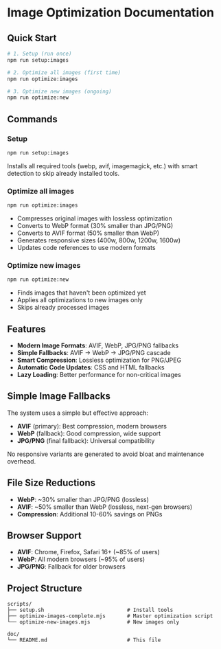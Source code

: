 # Image Optimization Documentation

## Quick Start

```bash
# 1. Setup (run once)
npm run setup:images

# 2. Optimize all images (first time)
npm run optimize:images

# 3. Optimize new images (ongoing)
npm run optimize:new
```

## Commands

### Setup
```bash
npm run setup:images
```
Installs all required tools (webp, avif, imagemagick, etc.) with smart detection to skip already installed tools.

### Optimize all images
```bash
npm run optimize:images
```
- Compresses original images with lossless optimization
- Converts to WebP format (30% smaller than JPG/PNG)
- Converts to AVIF format (50% smaller than WebP)
- Generates responsive sizes (400w, 800w, 1200w, 1600w)
- Updates code references to use modern formats

### Optimize new images
```bash
npm run optimize:new
```
- Finds images that haven't been optimized yet
- Applies all optimizations to new images only
- Skips already processed images

## Features

- **Modern Image Formats**: AVIF, WebP, JPG/PNG fallbacks
- **Simple Fallbacks**: AVIF → WebP → JPG/PNG cascade
- **Smart Compression**: Lossless optimization for PNG/JPEG
- **Automatic Code Updates**: CSS and HTML fallbacks
- **Lazy Loading**: Better performance for non-critical images

## Simple Image Fallbacks

The system uses a simple but effective approach:

- **AVIF** (primary): Best compression, modern browsers
- **WebP** (fallback): Good compression, wide support
- **JPG/PNG** (final fallback): Universal compatibility

No responsive variants are generated to avoid bloat and maintenance overhead.

## File Size Reductions

- **WebP**: ~30% smaller than JPG/PNG (lossless)
- **AVIF**: ~50% smaller than WebP (lossless, next-gen browsers)
- **Compression**: Additional 10-60% savings on PNGs

## Browser Support

- **AVIF**: Chrome, Firefox, Safari 16+ (~85% of users)
- **WebP**: All modern browsers (~95% of users)
- **JPG/PNG**: Fallback for older browsers

## Project Structure

```
scripts/
├── setup.sh                           # Install tools
├── optimize-images-complete.mjs       # Master optimization script
└── optimize-new-images.mjs            # New images only

doc/
└── README.md                          # This file
```
